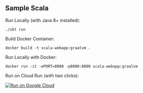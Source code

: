 Sample Scala
------------

Run Locally (with Java 8+ installed):
```
./sbt run
```

Build Docker Container:
```
docker build -t scala-webapp:graalvm .
```

Run Locally with Docker:
```
docker run -it -ePORT=8080 -p8080:8080 scala-webapp:graalvm
```

Run on Cloud Run (with two clicks):

[![Run on Google Cloud](https://deploy.cloud.run/button.svg)](https://deploy.cloud.run)

